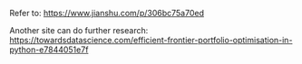 Refer to: https://www.jianshu.com/p/306bc75a70ed

Another site can do further research: 
https://towardsdatascience.com/efficient-frontier-portfolio-optimisation-in-python-e7844051e7f
